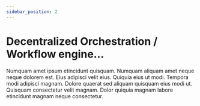 ```yaml
---
sidebar_position: 2
---
```


# Decentralized Orchestration / Workflow engine…

Numquam amet ipsum etincidunt quisquam. Numquam aliquam amet neque neque dolorem est. Eius adipisci velit eius. Quiquia eius ut modi. Tempora modi adipisci magnam. Dolore quaerat sed aliquam quisquam eius modi ut. Quisquam consectetur velit magnam. Dolor quiquia magnam labore etincidunt magnam neque consectetur.
